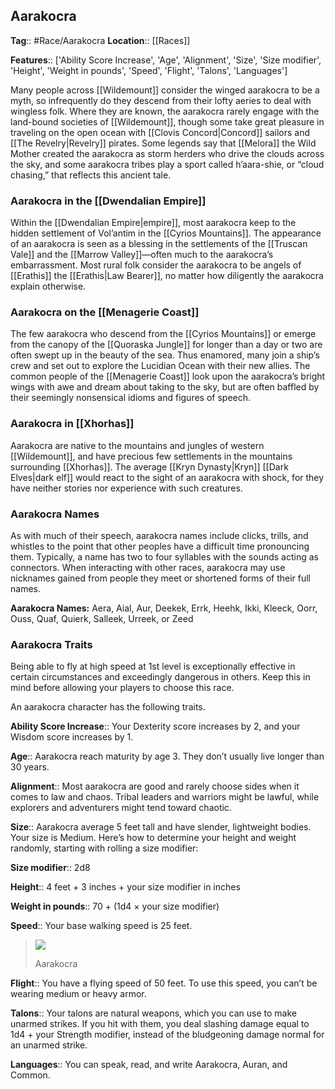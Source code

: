 ## Aarakocra
**Tag**:: #Race/Aarakocra
**Location**:: [[Races]]

**Features**:: ['Ability Score Increase', 'Age', 'Alignment', 'Size', 'Size modifier', 'Height', 'Weight in pounds', 'Speed', 'Flight', 'Talons', 'Languages']

Many people across [[Wildemount]] consider the winged aarakocra to be a myth, so infrequently do they descend from their lofty aeries to deal with wingless folk. Where they are known, the aarakocra rarely engage with the land-bound societies of [[Wildemount]], though some take great pleasure in traveling on the open ocean with [[Clovis Concord|Concord]] sailors and [[The Revelry|Revelry]] pirates. Some legends say that [[Melora]] the Wild Mother created the aarakocra as storm herders who drive the clouds across the sky, and some aarakocra tribes play a sport called h’aara-shie, or “cloud chasing,” that reflects this ancient tale.

### Aarakocra in the [[Dwendalian Empire]]

Within the [[Dwendalian Empire|empire]], most aarakocra keep to the hidden settlement of Vol’antim in the [[Cyrios Mountains]]. The appearance of an aarakocra is seen as a blessing in the settlements of the [[Truscan Vale]] and the [[Marrow Valley]]—often much to the aarakocra’s embarrassment. Most rural folk consider the aarakocra to be angels of [[Erathis]] the [[Erathis|Law Bearer]], no matter how diligently the aarakocra explain otherwise.

### Aarakocra on the [[Menagerie Coast]]

The few aarakocra who descend from the [[Cyrios Mountains]] or emerge from the canopy of the [[Quoraska Jungle]] for longer than a day or two are often swept up in the beauty of the sea. Thus enamored, many join a ship’s crew and set out to explore the Lucidian Ocean with their new allies. The common people of the [[Menagerie Coast]] look upon the aarakocra’s bright wings with awe and dream about taking to the sky, but are often baffled by their seemingly nonsensical idioms and figures of speech.

### Aarakocra in [[Xhorhas]]

Aarakocra are native to the mountains and jungles of western [[Wildemount]], and have precious few settlements in the mountains surrounding [[Xhorhas]]. The average [[Kryn Dynasty|Kryn]] [[Dark Elves|dark elf]] would react to the sight of an aarakocra with shock, for they have neither stories nor experience with such creatures.

### Aarakocra Names

As with much of their speech, aarakocra names include clicks, trills, and whistles to the point that other peoples have a difficult time pronouncing them. Typically, a name has two to four syllables with the sounds acting as connectors. When interacting with other races, aarakocra may use nicknames gained from people they meet or shortened forms of their full names.

**Aarakocra Names:** Aera, Aial, Aur, Deekek, Errk, Heehk, Ikki, Kleeck, Oorr, Ouss, Quaf, Quierk, Salleek, Urreek, or Zeed

### Aarakocra Traits

Being able to fly at high speed at 1st level is exceptionally effective in certain circumstances and exceedingly dangerous in others. Keep this in mind before allowing your players to choose this race.

An aarakocra character has the following traits.

**Ability Score Increase**:: Your Dexterity score increases by 2, and your Wisdom score increases by 1.

**Age**:: Aarakocra reach maturity by age 3. They don’t usually live longer than 30 years.

**Alignment**:: Most aarakocra are good and rarely choose sides when it comes to law and chaos. Tribal leaders and warriors might be lawful, while explorers and adventurers might tend toward chaotic.

**Size**:: Aarakocra average 5 feet tall and have slender, lightweight bodies. Your size is Medium. Here’s how to determine your height and weight randomly, starting with rolling a size modifier:

**Size modifier**:: 2d8

**Height**:: 4 feet + 3 inches + your size modifier in inches

**Weight in pounds**:: 70 + (1d4 × your size modifier)

**Speed**:: Your base walking speed is 25 feet.

> [![](https://media.dndbeyond.com/compendium-images/egtw/yDOyqyOocErRgYJK/04-06.png)](https://media.dndbeyond.com/compendium-images/egtw/yDOyqyOocErRgYJK/04-06.png)
> 
> Aarakocra

**Flight**:: You have a flying speed of 50 feet. To use this speed, you can’t be wearing medium or heavy armor.

**Talons**:: Your talons are natural weapons, which you can use to make unarmed strikes. If you hit with them, you deal slashing damage equal to 1d4 + your Strength modifier, instead of the bludgeoning damage normal for an unarmed strike.

**Languages**:: You can speak, read, and write Aarakocra, Auran, and Common.

